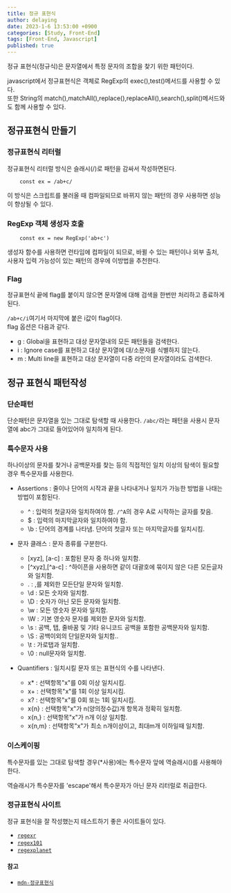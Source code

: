 ```yaml
---
title: 정규 표현식
author: delaying
date: 2023-1-6 13:53:00 +0900
categories: [Study, Front-End]
tags: [Front-End, Javascript]
published: true
---
```


정규 표현식(정규식)은 문자열에서 특정 문자의 조합을 찾기 위한 패턴이다.

javascript에서 정규표현식은 객체로 RegExp의 exec(),test()메서드를 사용할 수 있다.<br/>
또한 String의 match(),matchAll(),replace(),replaceAll(),search(),split()메서드와도 함께 사용할 수 있다.

## 정규표현식 만들기
### 정규표현식 리터럴 
정규표현식 리터럴 방식은 슬래시(/)로 패턴을 감싸서 작성하면된다.
```
    const ex = /ab+c/
```
이 방식은 스크립트를 불러올 때 컴파일되므로 바뀌지 않는 패턴의 경우 사용하면 성능이 향상될 수 있다.

### RegExp 객체 생성자 호출
```
    const ex = new RegExp('ab+c')
```
생성자 함수를 사용하면 런타임에 컴파일이 되므로, 바뀔 수 있는 패턴이나 외부 출처, 사용자 입력 가능성이 있는 패턴의 경우에 이방법을 추천한다.

### Flag
정규표현식 끝에 flag를 붙이지 않으면 문자열에 대해 검색을 한번만 처리하고 종료하게 된다.

`/ab+c/i`여기서 마지막에 붙은 i값이 flag이다.<br/>
flag 옵션은 다음과 같다.

- g : Global을 표현하고 대상 문자열내의 모든 패턴들을 검색한다.
- i : Ignore case를 표현하고 대상 문자열에 대/소문자를 식별하지 않는다.
- m : Multi line을 표현하고 대상 문자열이 다중 라인의 문자열이라도 검색한다.


## 정규 표현식 패턴작성
### 단순패턴
단순패턴은 문자열을 있는 그대로 탐색할 때 사용한다.
`/abc/`라는 패턴을 사용시 문자열에 abc가 그대로 들어있어야 일치하게 된다.

### 특수문자 사용
하나이상의 문자를 찾거나 공백문자를 찾는 등의 직접적인 일치 이상의 탐색이 필요할 경우 특수문자를 사용한다.

- Assertions : 줄이나 단어의 시작과 끝을 나타내거나 일치가 가능한 방법을 나태는 방법이 포함된다.
    - ^ : 입력의 첫글자와 일치하여야 함. `/^A`의 경우 A로 시작하는 글자를 찾음.
    - $ : 입력의 마지막글자와 일치하여야 함.
    - \b : 단어의 경계를 나타냄. 단어의 첫글자 또는 마지막글자를 일치시킴.

- 문자 클래스 : 문자 종류를 구분한다.
    - [xyz], [a-c] : 포함된 문자 중 하나와 일치함.
    - [^xyz],[^a-c] : ^하이픈을 사용하면 같이 대괄호에 묶이지 않은 다른 모든글자와 일치함.
    - . : ,를 제외한 모든단일 문자와 일치함.
    - \d : 모든 숫자와 일치함.
    - \D : 숫자가 아닌 모든 문자와 일치함.
    - \w : 모든 영숫자 문자와 일치함.
    - \W : 기본 영숫자 문자를 제외한 문자와 일치함.
    - \s : 공백, 탭, 줄바꿈 및 기타 유니코드 공백을 포함한 공백문자와 일치함.
    - \S : 공백이외의 단일문자와 일치함..
    - \t : 가로탭과 일치함.
    - \0 : null문자와 일치함.

- Quantifiers : 일치시킬 문자 또는 표현식의 수를 나타낸다.
    - x* : 선택항목"x"를 0회 이상 일치시킴.
    - x+ : 선택항목"x"를 1회 이상 일치시킴.
    - x? : 선택항목"x"를 0회 또는 1회 일치시킴.
    - x{n} : 선택항목"x"가 n(양의정수값)개 항목과 정확히 일치함.
    - x{n,} : 선택항목"x"가 n개 이상 일치함.
    - x{n,m} : 선택항목"x"가 최소 n개이상이고, 최대m개 이하일때 일치함.


### 이스케이핑
특수문자를 있는 그대로 탐색할 경우(*사용)에는 특수문자 앞에 역슬래시(\)를 사용해야한다.

역슬래시가 특수문자를 'escape'해서 특수문자가 아닌 문자 리터럴로 취급한다.


### 정규표현식 사이트
정규 표현식을 잘 작성했는지 테스트하기 좋은 사이트들이 있다.
- [`regexr`](https://regexr.com/)
- [`regex101`](https://regex101.com/)
- [`regexplanet`](https://www.regexplanet.com/)


#### 참고
- [`mdn-정규표현식`](https://developer.mozilla.org/ko/docs/Web/JavaScript/Guide/Regular_Expressions)